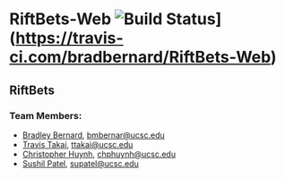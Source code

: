 # RiftBets-Web ![Build Status](https://travis-ci.com/bradbernard/RiftBets-Web.svg?token=vRwpWWwPmX6jqztpXACx&branch=master)](https://travis-ci.com/bradbernard/RiftBets-Web)

## RiftBets
### Team Members:
- [Bradley Bernard](https://github.com/bradbernard/), bmbernar@ucsc.edu
- [Travis Takai](https://github.com/travistakai/), ttakai@ucsc.edu
- [Christopher Huynh](https://github.com/chphuynh/), chphuynh@ucsc.edu
- [Sushil Patel](https://github.com/sp1395/), supatel@ucsc.edu
